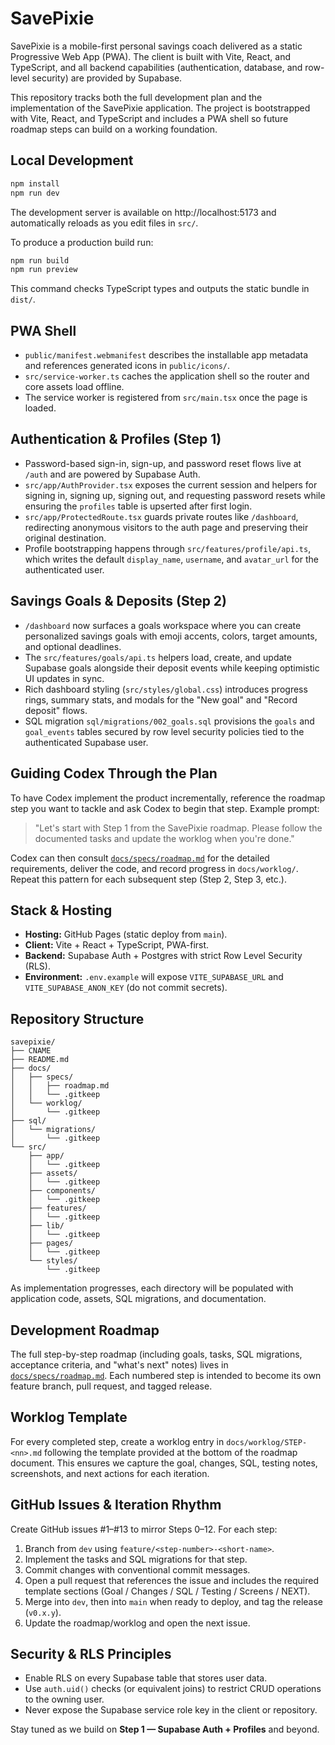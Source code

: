 # SavePixie

SavePixie is a mobile-first personal savings coach delivered as a static Progressive Web App (PWA). The client is built with Vite, React, and TypeScript, and all backend capabilities (authentication, database, and row-level security) are provided by Supabase.

This repository tracks both the full development plan and the implementation of the SavePixie
application. The project is bootstrapped with Vite, React, and TypeScript and includes a PWA shell so
future roadmap steps can build on a working foundation.

## Local Development

```bash
npm install
npm run dev
```

The development server is available on http://localhost:5173 and automatically reloads as you edit
files in `src/`.

To produce a production build run:

```bash
npm run build
npm run preview
```

This command checks TypeScript types and outputs the static bundle in `dist/`.

## PWA Shell

- `public/manifest.webmanifest` describes the installable app metadata and references generated icons
  in `public/icons/`.
- `src/service-worker.ts` caches the application shell so the router and core assets load offline.
- The service worker is registered from `src/main.tsx` once the page is loaded.

## Authentication & Profiles (Step 1)

- Password-based sign-in, sign-up, and password reset flows live at `/auth` and are powered by Supabase
  Auth.
- `src/app/AuthProvider.tsx` exposes the current session and helpers for signing in, signing up, signing
  out, and requesting password resets while ensuring the `profiles` table is upserted after first login.
- `src/app/ProtectedRoute.tsx` guards private routes like `/dashboard`, redirecting anonymous visitors to
  the auth page and preserving their original destination.
- Profile bootstrapping happens through `src/features/profile/api.ts`, which writes the default
  `display_name`, `username`, and `avatar_url` for the authenticated user.

## Savings Goals & Deposits (Step 2)

- `/dashboard` now surfaces a goals workspace where you can create personalized savings goals with emoji
  accents, colors, target amounts, and optional deadlines.
- The `src/features/goals/api.ts` helpers load, create, and update Supabase goals alongside their deposit
  events while keeping optimistic UI updates in sync.
- Rich dashboard styling (`src/styles/global.css`) introduces progress rings, summary stats, and modals
  for the "New goal" and "Record deposit" flows.
- SQL migration `sql/migrations/002_goals.sql` provisions the `goals` and `goal_events` tables secured by
  row level security policies tied to the authenticated Supabase user.

## Guiding Codex Through the Plan
To have Codex implement the product incrementally, reference the roadmap step you want to tackle and ask Codex to begin that
step. Example prompt:

> "Let's start with Step 1 from the SavePixie roadmap. Please follow the documented tasks and update the worklog when you're
> done."

Codex can then consult [`docs/specs/roadmap.md`](docs/specs/roadmap.md) for the detailed requirements, deliver the code, and
record progress in `docs/worklog/`. Repeat this pattern for each subsequent step (Step 2, Step 3, etc.).

## Stack & Hosting
- **Hosting:** GitHub Pages (static deploy from `main`).
- **Client:** Vite + React + TypeScript, PWA-first.
- **Backend:** Supabase Auth + Postgres with strict Row Level Security (RLS).
- **Environment:** `.env.example` will expose `VITE_SUPABASE_URL` and `VITE_SUPABASE_ANON_KEY` (do not commit secrets).

## Repository Structure
```
savepixie/
├── CNAME
├── README.md
├── docs/
│   ├── specs/
│   │   ├── roadmap.md
│   │   └── .gitkeep
│   └── worklog/
│       └── .gitkeep
├── sql/
│   └── migrations/
│       └── .gitkeep
└── src/
    ├── app/
    │   └── .gitkeep
    ├── assets/
    │   └── .gitkeep
    ├── components/
    │   └── .gitkeep
    ├── features/
    │   └── .gitkeep
    ├── lib/
    │   └── .gitkeep
    ├── pages/
    │   └── .gitkeep
    └── styles/
        └── .gitkeep
```

As implementation progresses, each directory will be populated with application code, assets, SQL migrations, and documentation.

## Development Roadmap
The full step-by-step roadmap (including goals, tasks, SQL migrations, acceptance criteria, and "what's next" notes) lives in [`docs/specs/roadmap.md`](docs/specs/roadmap.md). Each numbered step is intended to become its own feature branch, pull request, and tagged release.

## Worklog Template
For every completed step, create a worklog entry in `docs/worklog/STEP-<nn>.md` following the template provided at the bottom of the roadmap document. This ensures we capture the goal, changes, SQL, testing notes, screenshots, and next actions for each iteration.

## GitHub Issues & Iteration Rhythm
Create GitHub issues #1–#13 to mirror Steps 0–12. For each step:
1. Branch from `dev` using `feature/<step-number>-<short-name>`.
2. Implement the tasks and SQL migrations for that step.
3. Commit changes with conventional commit messages.
4. Open a pull request that references the issue and includes the required template sections (Goal / Changes / SQL / Testing / Screens / NEXT).
5. Merge into `dev`, then into `main` when ready to deploy, and tag the release (`v0.x.y`).
6. Update the roadmap/worklog and open the next issue.

## Security & RLS Principles
- Enable RLS on every Supabase table that stores user data.
- Use `auth.uid()` checks (or equivalent joins) to restrict CRUD operations to the owning user.
- Never expose the Supabase service role key in the client or repository.

Stay tuned as we build on **Step 1 — Supabase Auth + Profiles** and beyond.
